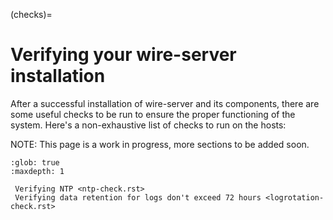 (checks)=

# Verifying your wire-server installation

After a successful installation of wire-server and its components, there are some useful checks to be run to ensure the proper functioning of the system. Here's a non-exhaustive list of checks to run on the hosts:

NOTE: This page is a work in progress, more sections to be added soon.

```{toctree}
:glob: true
:maxdepth: 1

 Verifying NTP <ntp-check.rst>
 Verifying data retention for logs don't exceed 72 hours <logrotation-check.rst>
```

